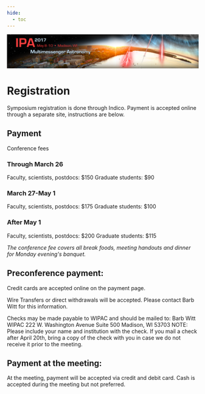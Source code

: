 ```yaml
---
hide:
  - toc
---
```


![IPA 2017](IPA_web_banner.png)

# Registration


Symposium registration is done through Indico. Payment is accepted online through a separate site, instructions are below.
 
## Payment
Conference fees
 
### Through March 26
Faculty, scientists, postdocs: $150
Graduate students: $90

### March 27-May 1
Faculty, scientists, postdocs: $175
Graduate students: $100

### After May 1
Faculty, scientists, postdocs: $200
Graduate students: $115

*The conference fee covers all break foods, meeting handouts and dinner for Monday evening's banquet.*
 
## Preconference payment:
Credit cards are accepted online on the payment page. 
 
Wire Transfers or direct withdrawals will be accepted.  Please contact Barb Witt for this information.
 
Checks may be made payable to WIPAC and should be mailed to:
Barb Witt
WIPAC
222 W. Washington Avenue
Suite 500
Madison, WI 53703
NOTE: Please include your name and institution with the check. If you mail a check after April 20th, bring a copy of the check with you in case we do not receive it prior to the meeting.

## Payment at the meeting:
At the meeting, payment will be accepted via credit and debit card. Cash is accepted during the meeting but not preferred.
